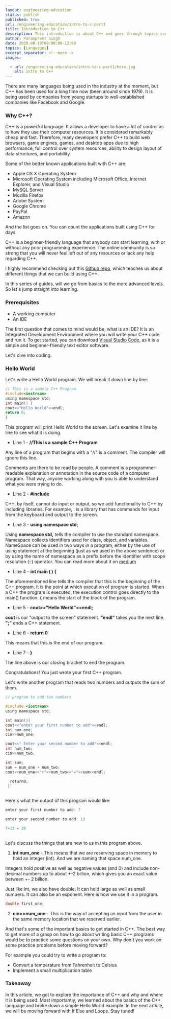 ```yaml
---
layout: engineering-education
status: publish
published: true
url: /engineering-education/intro-to-c-part1
title: Introduction to C++
description: This introduction is about C++ and goes through topics such as why C++?, who uses C++ in the industry, and basic implementation.
author: Parampreet Singh
date: 2020-08-19T00:00:00-12:00
topics: [Languages]
excerpt_separator: <!--more-->
images:

  - url: /engineering-education/intro-to-c-part1/hero.jpg
    alt: intro to C++
---
```

There are many languages being used in the industry at the moment, but C++ has been used for a long time now (been around since 1979). It is being used by companies from young startups to well-established companies like Facebook and Google.
<!--more--> 

### Why C++?
C++ is a powerful language. It allows a developer to have a lot of control as to how they use their computer resources. It is considered remarkably cheap and fast. Therefore, many developers prefer C++ to build web browsers, game engines, games, and desktop apps due to high performance, full control over system resources, ability to design layout of data structures, and portability.

Some of the better known applications built with C++ are:

- Apple OS X Operating System
- Microsoft Operating System including Microsoft Office, Internet Explorer, and Visual Studio
- MySQL Server
- Mozilla Firefox
- Adobe System
- Google Chrome
- PayPal
- Amazon

And the list goes on. You can count the applications built using C++ for days.

C++ is a beginner-friendly language that anybody can start learning, with or without any prior programming experience. The online community is so strong that you will never feel left out of any resources or lack any help regarding C++.

I highly recommend checking out this [Github repo](https://github.com/danistefanovic/build-your-own-x), which teaches us about different things that we can build using C++.

In this series of guides, will we go from basics to the more advanced levels. So let's jump straight into learning.

### Prerequisites
- A working computer
- An IDE

The first question that comes to mind would be, what is an IDE? It is an Integrated Development Environment where you will write your C++ code and run it. To get started, you can download [Visual Studio Code](https://code.visualstudio.com/), as it is a simple and beginner-friendly text editor software.

Let's dive into coding.

### Hello World
Let's write a Hello World program. We will break it down line by line:

```C {linenos=inline,linenostart=1}
// This is a sample C++ Program
#include<iostream>
using namespace std;
int main() {
cout<<"Hello World"<<endl;
return 0;
}
```


This program will print Hello World to the screen. Let's examine it line by line to see what it is doing.

- Line 1 - **//This is a sample C++ Program**

Any line of a program that begins with a "//" is a comment. The compiler will ignore this line.

Comments are there to be read by people. A comment is a programmer-readable explanation or annotation in the source code of a computer program. That way, anyone working along with you is able to understand what you were trying to do.

- Line 2 - **#include<iostream>**

C++, by itself, cannot do input or output, so we add functionality to C++ by including libraries. For example, :<iostream> is a library that has commands for input from the keyboard and output to the screen.

- Line 3 - **using namespace std;**

Using **namespace std,** tells the compiler to use the standard namespace. Namespace collects identifiers used for class, object, and variables. NameSpace can be used in two ways in a program, either by the use of using statement at the beginning (just as we used in the above sentence) or by using the name of namespace as a prefix before the identifier with scope resolution (::) operator. You can read more about it on [medium](https://medium.com/breaktheloop/why-using-namespace-std-is-used-after-including-iostream-dc5ae45db652)

- Line 4 - **int main ( ) {**

The aforementioned line tells the compiler that this is the beginning of the C++ program. It is the point at which execution of program is started. When a C++ the program is executed, the execution control goes directly to the main() function. **{** means the start of the block of the program.

- Line 5 - **cout<<"Hello World"<<endl;**

**cout** is our "output to the screen" statement. **"endl"** takes you the next line. **";"** ends a C++ statement.

- Line 6 - **return 0**

This means that this is the end of our program.

- Line 7 - **}**

The line above is our closing bracket to end the program.

Congratulations! You just wrote your first C++ program.

Let's write another program that reads two numbers and outputs the sum of them.
  
```C
// program to add two numbers

#include <iostream>
using namespace std;

int main(){
cout<<"enter your first number to add"<<endl;
int num_one;
cin>>num_one;

cout<<" Enter your second number to add"<<endl;
int num_two;
cin>>num_two;

int sum;
sum = num_one + num_two;
cout<<num_one<<"+"<<num_two<<"="<<sum<<endl;

  return0;
 }`  
 
 ```

Here's what the output of this program would like:

```C
enter your first number to add: 7

enter your second number to add: 13

7+13 = 20
 
```

Let's discuss the things that are new to us in this program above.

1. **int num_one** - This means that we are reserving space in memory to hold an integer (int). And we are naming that space num_one.

Integers hold positive as well as negative values (and 0) and include non-decimal numbers up to about +-2 billion, which gives you an exact value between +- 2 billion.

Just like int, we also have double. It can hold large as well as small numbers. It can also be an exponent. Here is how we use it in a program.
```C
double first_one;
```  

2. **cin>>num_one** - This is the way of accepting an input from the user in the same memory location that we reserved earlier.

And that's some of the important basics to get started in C++. The best way to get more of a grasp on how to go about writing basic C++ programs would be to practice some questions on your own. Why don't you work on some practice problems before moving forward?

For example you could try to write a program to:

- Convert a temperature from Fahrenheit to Celsius
- Implement a small multiplication table

### Takeaway
In this article, we got to explore the importance of C++ and why and where it is being used. Most importantly, we learned about the basics of the C++ language and broke down a simple Hello World example. In the next article, we will be moving forward with If Else and Loops. Stay tuned!
